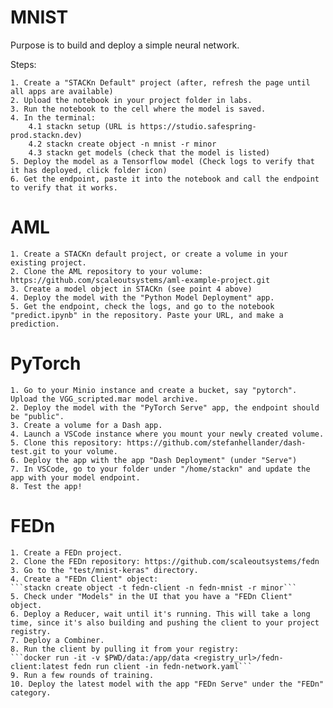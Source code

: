 # MNIST

Purpose is to build and deploy a simple neural network.

Steps:

    1. Create a "STACKn Default" project (after, refresh the page until all apps are available)
    2. Upload the notebook in your project folder in labs.
    3. Run the notebook to the cell where the model is saved.
    4. In the terminal:
        4.1 stackn setup (URL is https://studio.safespring-prod.stackn.dev)
        4.2 stackn create object -n mnist -r minor
        4.3 stackn get models (check that the model is listed)
    5. Deploy the model as a Tensorflow model (Check logs to verify that it has deployed, click folder icon)
    6. Get the endpoint, paste it into the notebook and call the endpoint to verify that it works.


# AML

    1. Create a STACKn default project, or create a volume in your existing project.
    2. Clone the AML repository to your volume: https://github.com/scaleoutsystems/aml-example-project.git
    3. Create a model object in STACKn (see point 4 above)
    4. Deploy the model with the "Python Model Deployment" app.
    5. Get the endpoint, check the logs, and go to the notebook "predict.ipynb" in the repository. Paste your URL, and make a prediction.

# PyTorch

    1. Go to your Minio instance and create a bucket, say "pytorch". Upload the VGG_scripted.mar model archive.
    2. Deploy the model with the "PyTorch Serve" app, the endpoint should be "public".
    3. Create a volume for a Dash app.
    4. Launch a VSCode instance where you mount your newly created volume.
    5. Clone this repository: https://github.com/stefanhellander/dash-test.git to your volume.
    6. Deploy the app with the app "Dash Deployment" (under "Serve")
    7. In VSCode, go to your folder under "/home/stackn" and update the app with your model endpoint.
    8. Test the app!

# FEDn

    1. Create a FEDn project.
    2. Clone the FEDn repository: https://github.com/scaleoutsystems/fedn
    3. Go to the "test/mnist-keras" directory.
    4. Create a "FEDn Client" object:
    ```stackn create object -t fedn-client -n fedn-mnist -r minor```
    5. Check under "Models" in the UI that you have a "FEDn Client" object.
    6. Deploy a Reducer, wait until it's running. This will take a long time, since it's also building and pushing the client to your project registry.
    7. Deploy a Combiner.
    8. Run the client by pulling it from your registry:
    ```docker run -it -v $PWD/data:/app/data <registry_url>/fedn-client:latest fedn run client -in fedn-network.yaml```
    9. Run a few rounds of training.
    10. Deploy the latest model with the app "FEDn Serve" under the "FEDn" category.